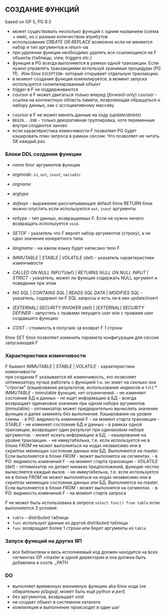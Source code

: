 ## СОЗДАНИЕ ФУНКЦИЙ
based on GP 5, PG 8.3

- может существовать несколько функций с одним названием (схема + имя), но с разным количеством атрибутов
- использование *CREATE OR REPLACE* возможно если не меняется набор и тип аргументов и return-ов
- при удалении функции необходимо удалять все ссылающиеся на F объекты (таблицы, view, triggers etc.)
- функция в PG всегда выполняется в рамках одной транзакции. Если нужно управлять транзакциями используй хранимые процедуры (PG 11) . Или блок `EXCEPTION`- который открывает отдельную транзакцию.
- в момент создания функция компилируется, в момент запуска используется скомпилированный объект
- *trigger* в F не поддерживаются 
- *coursor* в F может двигаться только вперед (*forward-only*)
	*coursor* - ссылка на контекстную область памяти, позволяющая обращаться к набору данных, как с ассоциативному массиву
* *coursor* в F не может менять данные на ходу (*update*/*delete*)
* `BEGIN...END` - только декоративная группировка, хотя переменные внутри создаются заново
* если характеристика изменчивости F позволяет PG будет кэшировать план запроса в рамках сессии. Что позволяет не читать SK каждый раз.
### Блоки DDL создания функции
* *name*
блог аргументов функции
* *argmode*: `in`, `out`, `inout`, `variadic`
* *argname*
* *argtype*
* *defexpr* - выражение рассчитывающее default
блок RETURN
блок можно опустить если используются `out`, `inout` аргументы
* *rettype* - тип данных, возвращаемых F. Если не нужно ничего возвращать используется `void`. 
* *SETOF* - указатель что F вернет набор аргументов (строку), а не одно значение конкретного типа.

* *langname* - на каком языку будет написано тело F
* *IMMUTABLE* | *STABLE* | *VOLATILE* (def) - указатель характеристики изменчивости
* *CALLED ON NULL INPUT*(def) | *RETURNS NULL ON NULL INPUT*  | *STRICT*  - указатель, может ли функция содержать NULL аргумент и поведение при этом
* *NO SQL* | *CONTAINS SQL* | *READS SQL DATA* | *MODIFIES SQL*  - указатель, содержит ли F SQL запросы и есть ли в них update/insert
* *[EXTERNAL] SECURITY INVOKER* (def) | *[EXTERNAL] SECURITY DEFINER* -  запустить с правами текущего user или с правами user создавшего функцию
* *COST* - стоимость в попугаях за возврат F 1 строки

блок SET
блок позволяет изменить параметр конфигурации для сессии запускающей F

### Характеристики изменчивости
 F бывают *IMMUTABLE* | *STABLE* | *VOLATILE* - характеристики изменчивости  
    при создании F указывается её изменчивость, это позволяет оптимизатору лучше работать с функцией т.к. он знает на сколько она "строгая" (кэширование результатов, использование индексов и т.п.)
    * *IMMUTABLE*
        - immutable функция, нет ограничений.
        - не изменяет состояние БД и данных
        - не ищет информацию в БД
        - всегда возвращает одинаковое значение при одном наборе аргументов (immutable)
        - оптимизатор может предварительно вычислить значение функции и далее заменять без выполнения. Кэширование на уровне схемы.
        - в PG: видимость изменений F - на момент старта транзакции
    - *STABLE*
        - не изменяет состояние БД и данных
        - в рамках одной транзакции, возвращает один результат при одинаковом наборе аргументов.
        - может искать информацию в БД.
        - кэширование на уровне транзакции.
        - не иммутабельна, т.е. если используется не в блоке *FROM* не может выполняться на нодах независимо или в скриптах меняющих состояние данных или БД. Выполняется на master. Если выполняется в блоке *FROM* - может выполнятся на сегментах.
        - в PG: видимость изменений F - на момент старта транзакции
    - *VOLATILE* (def)
	    - оптимизатор не делает никаких предположений, функция честно вычисляется каждый вызов.
        - не иммутабельна, т.е. если используется не в блоке *FROM* не может выполняться на нодах независимо или в скриптах меняющих состояние данных или БД. Выполняется на master. Если выполняется в блоке *FROM* - может выполнятся на сегментах.
        - в PG: видимость изменений F - на момент старта запроса

F не может быть использована в запросе `select func() from table`  если выполняются 3 условия:
* `table` - distributed таблица
* `func` использует данные из другой distributed таблицы
* `func` возвращает более 1 строки или берет аргументы из `table`
### Запуск функций на других ЯП
* все библиотеки и весь исполняемый код должен находится на всех сегментах GP +master в одной директории и она должна быть добавлена в соотв. *_PATH*
### DO
* выполняет временную анонимную функцию aka блок кода (не обяpательно *pl/pgsql*, может быть ещё *python* и *perl*)
* без аргументов, возвращает *void*
* не создает объект в системном каталоге
* компиляция и выполнение происходят в один шаг
